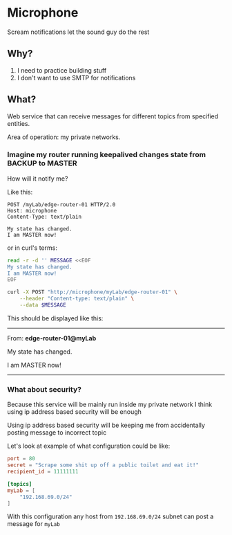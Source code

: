 # Microphone

Scream notifications let the sound guy do the rest

## Why?

1) I need to practice building stuff
2) I don't want to use SMTP for notifications

## What?

Web service that can receive messages for different topics from specified entities.

Area of operation: my private networks.

### Imagine my router running keepalived changes state from BACKUP to MASTER

How will it notify me?

Like this:

``` http
POST /myLab/edge-router-01 HTTP/2.0
Host: microphone
Content-Type: text/plain

My state has changed.
I am MASTER now!
```

or in curl's terms:

```bash
read -r -d '' MESSAGE <<EOF
My state has changed.
I am MASTER now!
EOF

curl -X POST "http://microphone/myLab/edge-router-01" \
    --header "Content-type: text/plain" \
    --data $MESSAGE

```

This should be displayed like this:

---

From: **edge-router-01@myLab**

My state has changed.

I am MASTER now!

---

### What about security?

Because this service will be mainly run inside my private network I think using ip address
based security will be enough

Using ip address based security will be keeping me from accidentally posting message to incorrect
topic

Let's look at example of what configuration could be like:

``` toml
port = 80
secret = "Scrape some shit up off a public toilet and eat it!"
recipient_id = 11111111

[topics]
myLab = [
    "192.168.69.0/24"
]
```

With this configuration any host from `192.168.69.0/24` subnet can post a message for `myLab`
